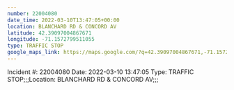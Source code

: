 ```yaml
---
number: 22004080
date_time: 2022-03-10T13:47:05+00:00
location: BLANCHARD RD & CONCORD AV
latitude: 42.39097004867671
longitude: -71.1572799511055
type: TRAFFIC STOP
google_maps_link: https://maps.google.com/?q=42.39097004867671,-71.1572799511055
---
```


Incident #: 22004080  Date: 2022-03-10 13:47:05   Type: TRAFFIC STOP;;;Location: BLANCHARD RD & CONCORD AV;;;
